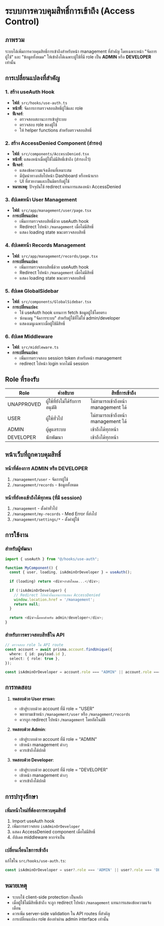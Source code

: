 # ระบบการควบคุมสิทธิ์การเข้าถึง (Access Control)

## ภาพรวม

ระบบได้เพิ่มการควบคุมสิทธิ์การเข้าถึงสำหรับหน้า management ที่สำคัญ โดยเฉพาะหน้า "จัดการผู้ใช้" และ "ข้อมูลทั้งหมด" ให้เข้าถึงได้เฉพาะผู้ใช้ที่มี role เป็น **ADMIN** หรือ **DEVELOPER** เท่านั้น

## การเปลี่ยนแปลงที่สำคัญ

### 1. สร้าง useAuth Hook
- **ไฟล์**: `src/hooks/use-auth.ts`
- **หน้าที่**: จัดการการตรวจสอบสิทธิ์ผู้ใช้และ role
- **ฟีเจอร์**:
  - ตรวจสอบสถานะการเข้าสู่ระบบ
  - ตรวจสอบ role ของผู้ใช้
  - ให้ helper functions สำหรับตรวจสอบสิทธิ์

### 2. สร้าง AccessDenied Component (สำรอง)
- **ไฟล์**: `src/components/AccessDenied.tsx`
- **หน้าที่**: แสดงหน้าเมื่อผู้ใช้ไม่มีสิทธิ์เข้าถึง (สำรองไว้)
- **ฟีเจอร์**:
  - แสดงข้อความแจ้งเตือนที่เหมาะสม
  - มีปุ่มนำทางกลับไปหน้า Dashboard หรือหน้าแรก
  - UI ที่สวยงามและเป็นมิตรกับผู้ใช้
- **หมายเหตุ**: ปัจจุบันใช้ redirect แทนการแสดงหน้า AccessDenied

### 3. อัปเดตหน้า User Management
- **ไฟล์**: `src/app/management/user/page.tsx`
- **การเปลี่ยนแปลง**:
  - เพิ่มการตรวจสอบสิทธิ์ด้วย useAuth hook
  - Redirect ไปหน้า `/management` เมื่อไม่มีสิทธิ์
  - แสดง loading state ขณะตรวจสอบสิทธิ์

### 4. อัปเดตหน้า Records Management
- **ไฟล์**: `src/app/management/records/page.tsx`
- **การเปลี่ยนแปลง**:
  - เพิ่มการตรวจสอบสิทธิ์ด้วย useAuth hook
  - Redirect ไปหน้า `/management` เมื่อไม่มีสิทธิ์
  - แสดง loading state ขณะตรวจสอบสิทธิ์

### 5. อัปเดต GlobalSidebar
- **ไฟล์**: `src/components/GlobalSidebar.tsx`
- **การเปลี่ยนแปลง**:
  - ใช้ useAuth hook แทนการ fetch ข้อมูลผู้ใช้โดยตรง
  - ซ่อนเมนู "จัดการระบบ" สำหรับผู้ใช้ที่ไม่ใช่ admin/developer
  - แสดงเมนูเฉพาะเมื่อผู้ใช้มีสิทธิ์

### 6. อัปเดต Middleware
- **ไฟล์**: `src/middleware.ts`
- **การเปลี่ยนแปลง**:
  - เพิ่มการตรวจสอบ session token สำหรับหน้า management
  - redirect ไปหน้า login หากไม่มี session

## Role ที่รองรับ

| Role | คำอธิบาย | สิทธิ์การเข้าถึง |
|------|----------|------------------|
| UNAPPROVED | ผู้ใช้ที่ยังไม่ได้รับการอนุมัติ | ไม่สามารถเข้าถึงหน้า management ได้ |
| USER | ผู้ใช้ทั่วไป | ไม่สามารถเข้าถึงหน้า management ได้ |
| ADMIN | ผู้ดูแลระบบ | เข้าถึงได้ทุกหน้า |
| DEVELOPER | นักพัฒนา | เข้าถึงได้ทุกหน้า |

## หน้าเว็บที่ถูกควบคุมสิทธิ์

### หน้าที่ต้องการ ADMIN หรือ DEVELOPER
1. `/management/user` - จัดการผู้ใช้
2. `/management/records` - ข้อมูลทั้งหมด

### หน้าที่ยังคงเข้าถึงได้ทุกคน (ที่มี session)
1. `/management` - ตั้งค่าทั่วไป
2. `/management/my-records` - Med Error ที่ส่งไป
3. `/management/settings/*` - ตั้งค่าผู้ใช้

## การใช้งาน

### สำหรับผู้พัฒนา
```typescript
import { useAuth } from "@/hooks/use-auth";

function MyComponent() {
  const { user, loading, isAdminOrDeveloper } = useAuth();
  
  if (loading) return <div>กำลังโหลด...</div>;
  
  if (!isAdminOrDeveloper) {
    // Redirect ไปหน้าอื่นแทนการแสดง AccessDenied
    window.location.href = '/management';
    return null;
  }
  
  return <div>เนื้อหาสำหรับ admin/developer</div>;
}
```

### สำหรับการตรวจสอบสิทธิ์ใน API
```typescript
// ตรวจสอบ role ใน API route
const account = await prisma.account.findUnique({
  where: { id: payload.id },
  select: { role: true },
});

const isAdminOrDeveloper = account.role === "ADMIN" || account.role === "DEVELOPER";
```

## การทดสอบ

1. **ทดสอบด้วย User ธรรมดา**:
   - เข้าสู่ระบบด้วย account ที่มี role = "USER"
   - พยายามเข้าหน้า `/management/user` หรือ `/management/records`
   - ควรถูก redirect ไปหน้า `/management` โดยอัตโนมัติ

2. **ทดสอบด้วย Admin**:
   - เข้าสู่ระบบด้วย account ที่มี role = "ADMIN"
   - เข้าหน้า management ต่างๆ
   - ควรเข้าถึงได้ปกติ

3. **ทดสอบด้วย Developer**:
   - เข้าสู่ระบบด้วย account ที่มี role = "DEVELOPER"
   - เข้าหน้า management ต่างๆ
   - ควรเข้าถึงได้ปกติ

## การบำรุงรักษา

### เพิ่มหน้าใหม่ที่ต้องการควบคุมสิทธิ์
1. Import useAuth hook
2. เพิ่มการตรวจสอบ `isAdminOrDeveloper`
3. แสดง AccessDenied component เมื่อไม่มีสิทธิ์
4. อัปเดต middleware หากจำเป็น

### เปลี่ยนเงื่อนไขการเข้าถึง
แก้ไขใน `src/hooks/use-auth.ts`:
```typescript
const isAdminOrDeveloper = user?.role === 'ADMIN' || user?.role === 'DEVELOPER';
```

## หมายเหตุ

- ระบบใช้ client-side protection เป็นหลัก
- เมื่อผู้ใช้ไม่มีสิทธิ์เข้าถึง จะถูก redirect ไปหน้า `/management` แทนการแสดงข้อความแจ้งเตือน
- ควรเพิ่ม server-side validation ใน API routes ที่สำคัญ
- การเปลี่ยนแปลง role ต้องทำผ่าน admin interface เท่านั้น 